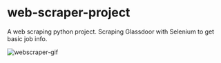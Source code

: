# web-scraper-project

A web scraping python project. Scraping Glassdoor with Selenium to get basic job info.

![webscraper-gif](https://user-images.githubusercontent.com/112711034/218246828-22d7990d-9e03-4c00-957e-da5f47c2f0cb.gif)
